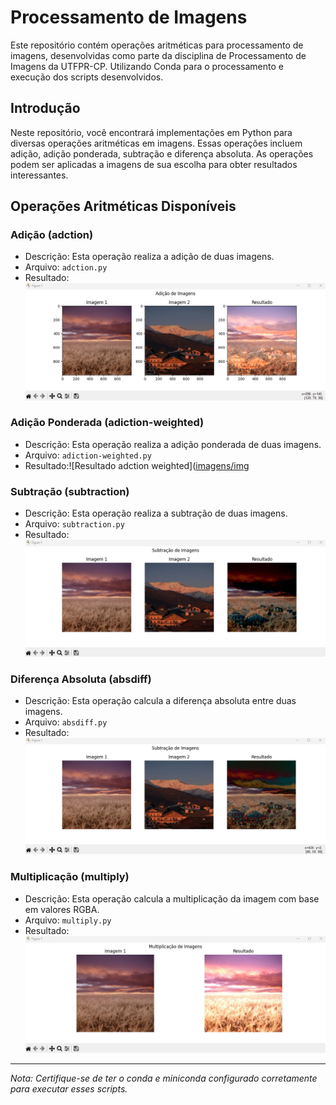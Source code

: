 # Processamento de Imagens

Este repositório contém operações aritméticas para processamento de imagens, desenvolvidas como parte da disciplina de Processamento de Imagens da UTFPR-CP.
Utilizando Conda para o processamento e execução dos scripts desenvolvidos.

## Introdução

Neste repositório, você encontrará implementações em Python para diversas operações aritméticas em imagens. Essas operações incluem adição, adição ponderada, subtração e diferença absoluta. As operações podem ser aplicadas a imagens de sua escolha para obter resultados interessantes.

## Operações Aritméticas Disponíveis

### Adição (adction)
- Descrição: Esta operação realiza a adição de duas imagens.
- Arquivo: `adction.py`
- Resultado: ![Resultado adction](https://github.com/M4deN/Processamento-Imagem/blob/main/imagens/img-adction.jpg)

### Adição Ponderada (adiction-weighted)
- Descrição: Esta operação realiza a adição ponderada de duas imagens.
- Arquivo: `adiction-weighted.py`
- Resultado:![Resultado adction weighted]([imagens/img](https://github.com/M4deN/Processamento-Imagem/blob/main/imagens/img-weighted.jpg)

### Subtração (subtraction)
- Descrição: Esta operação realiza a subtração de duas imagens.
- Arquivo: `subtraction.py`
- Resultado:![Resultado subtract](https://github.com/M4deN/Processamento-Imagem/blob/main/imagens/img-subtract.jpg)

### Diferença Absoluta (absdiff)
- Descrição: Esta operação calcula a diferença absoluta entre duas imagens.
- Arquivo: `absdiff.py`
- Resultado:![Resultado absdiff](https://github.com/M4deN/Processamento-Imagem/blob/main/imagens/img-absdiff.jpg)

### Multiplicação (multiply)
- Descrição: Esta operação calcula a multiplicação da imagem com base em valores RGBA.
- Arquivo: `multiply.py`
- Resultado:![Resultado multiply](https://github.com/M4deN/Processamento-Imagem/blob/main/imagens/img-multiply.jpg)
---
*Nota: Certifique-se de ter o conda e miniconda configurado corretamente para executar esses scripts.*
